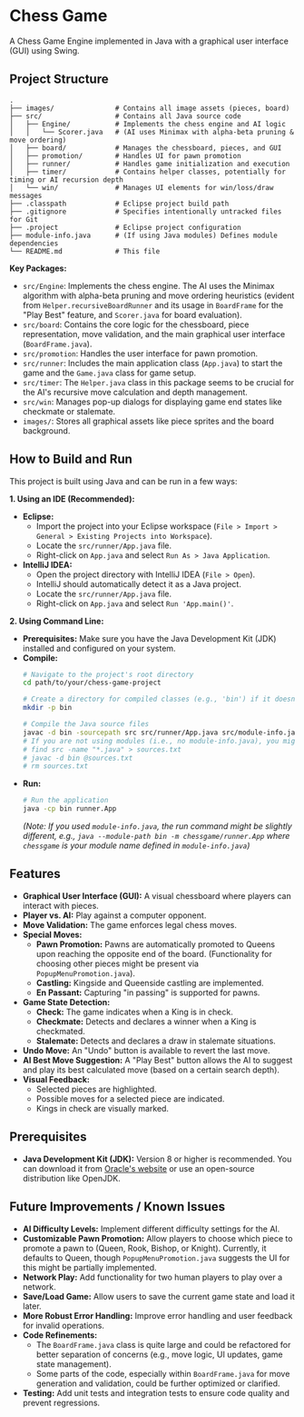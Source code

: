 # Chess Game

A Chess Game Engine implemented in Java with a graphical user interface (GUI) using Swing.

## Project Structure

```
.
├── images/               # Contains all image assets (pieces, board)
├── src/                  # Contains all Java source code
│   ├── Engine/           # Implements the chess engine and AI logic
│   │   └── Scorer.java   # (AI uses Minimax with alpha-beta pruning & move ordering)
│   ├── board/            # Manages the chessboard, pieces, and GUI
│   ├── promotion/        # Handles UI for pawn promotion
│   ├── runner/           # Handles game initialization and execution
│   ├── timer/            # Contains helper classes, potentially for timing or AI recursion depth
│   └── win/              # Manages UI elements for win/loss/draw messages
├── .classpath            # Eclipse project build path
├── .gitignore            # Specifies intentionally untracked files for Git
├── .project              # Eclipse project configuration
├── module-info.java      # (If using Java modules) Defines module dependencies
└── README.md             # This file
```

**Key Packages:**

-   `src/Engine`: Implements the chess engine. The AI uses the Minimax algorithm with alpha-beta pruning and move ordering heuristics (evident from `Helper.recursiveBoardRunner` and its usage in `BoardFrame` for the "Play Best" feature, and `Scorer.java` for board evaluation).
-   `src/board`: Contains the core logic for the chessboard, piece representation, move validation, and the main graphical user interface (`BoardFrame.java`).
-   `src/promotion`: Handles the user interface for pawn promotion.
-   `src/runner`: Includes the main application class (`App.java`) to start the game and the `Game.java` class for game setup.
-   `src/timer`: The `Helper.java` class in this package seems to be crucial for the AI's recursive move calculation and depth management.
-   `src/win`: Manages pop-up dialogs for displaying game end states like checkmate or stalemate.
-   `images/`: Stores all graphical assets like piece sprites and the board background.

## How to Build and Run

This project is built using Java and can be run in a few ways:

**1. Using an IDE (Recommended):**

   - **Eclipse:**
     - Import the project into your Eclipse workspace (`File > Import > General > Existing Projects into Workspace`).
     - Locate the `src/runner/App.java` file.
     - Right-click on `App.java` and select `Run As > Java Application`.
   - **IntelliJ IDEA:**
     - Open the project directory with IntelliJ IDEA (`File > Open`).
     - IntelliJ should automatically detect it as a Java project.
     - Locate the `src/runner/App.java` file.
     - Right-click on `App.java` and select `Run 'App.main()'`.

**2. Using Command Line:**

   - **Prerequisites:** Make sure you have the Java Development Kit (JDK) installed and configured on your system.
   - **Compile:**
     ```bash
     # Navigate to the project's root directory
     cd path/to/your/chess-game-project

     # Create a directory for compiled classes (e.g., 'bin') if it doesn't exist
     mkdir -p bin

     # Compile the Java source files
     javac -d bin -sourcepath src src/runner/App.java src/module-info.java
     # If you are not using modules (i.e., no module-info.java), you might compile like this:
     # find src -name "*.java" > sources.txt
     # javac -d bin @sources.txt
     # rm sources.txt
     ```
   - **Run:**
     ```bash
     # Run the application
     java -cp bin runner.App
     ```
     *(Note: If you used `module-info.java`, the run command might be slightly different, e.g., `java --module-path bin -m chessgame/runner.App` where `chessgame` is your module name defined in `module-info.java`)*

## Features

- **Graphical User Interface (GUI):** A visual chessboard where players can interact with pieces.
- **Player vs. AI:** Play against a computer opponent.
- **Move Validation:** The game enforces legal chess moves.
- **Special Moves:**
    - **Pawn Promotion:** Pawns are automatically promoted to Queens upon reaching the opposite end of the board. (Functionality for choosing other pieces might be present via `PopupMenuPromotion.java`).
    - **Castling:** Kingside and Queenside castling are implemented.
    - **En Passant:** Capturing "in passing" is supported for pawns.
- **Game State Detection:**
    - **Check:** The game indicates when a King is in check.
    - **Checkmate:** Detects and declares a winner when a King is checkmated.
    - **Stalemate:** Detects and declares a draw in stalemate situations.
- **Undo Move:** An "Undo" button is available to revert the last move.
- **AI Best Move Suggestion:** A "Play Best" button allows the AI to suggest and play its best calculated move (based on a certain search depth).
- **Visual Feedback:**
    - Selected pieces are highlighted.
    - Possible moves for a selected piece are indicated.
    - Kings in check are visually marked.

## Prerequisites

- **Java Development Kit (JDK):** Version 8 or higher is recommended. You can download it from [Oracle's website](https://www.oracle.com/java/technologies/javase-downloads.html) or use an open-source distribution like OpenJDK.

## Future Improvements / Known Issues

- **AI Difficulty Levels:** Implement different difficulty settings for the AI.
- **Customizable Pawn Promotion:** Allow players to choose which piece to promote a pawn to (Queen, Rook, Bishop, or Knight). Currently, it defaults to Queen, though `PopupMenuPromotion.java` suggests the UI for this might be partially implemented.
- **Network Play:** Add functionality for two human players to play over a network.
- **Save/Load Game:** Allow users to save the current game state and load it later.
- **More Robust Error Handling:** Improve error handling and user feedback for invalid operations.
- **Code Refinements:**
    - The `BoardFrame.java` class is quite large and could be refactored for better separation of concerns (e.g., move logic, UI updates, game state management).
    - Some parts of the code, especially within `BoardFrame.java` for move generation and validation, could be further optimized or clarified.
- **Testing:** Add unit tests and integration tests to ensure code quality and prevent regressions.
